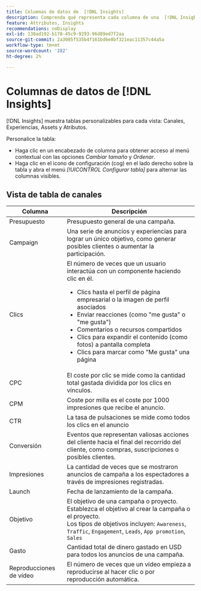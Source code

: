 ```yaml
---
title: Columnas de datos de  [!DNL Insights]
description: Comprenda qué representa cada columna de una  [!DNL Insights] tabla en GenStudio para especialistas en marketing de rendimiento.
feature: Attributes, Insights
recommendations: noDisplay
exl-id: 138ad192-b178-45c9-9293-96d89ed7f2aa
source-git-commit: 2a3085f535b4f161bd6e8bf321eac11357c44a5a
workflow-type: tm+mt
source-wordcount: '282'
ht-degree: 2%

---
```


# Columnas de datos de [!DNL Insights]

[!DNL Insights] muestra tablas personalizables para cada vista: Canales, Experiencias, Assets y Atributos.

Personalice la tabla:

- Haga clic en un encabezado de columna para obtener acceso al menú contextual con las opciones _Cambiar tamaño_ y _Ordenar_.
- Haga clic en el icono de configuración (cog) en el lado derecho sobre la tabla y abra el menú _[!UICONTROL Configurar tabla]_ para alternar las columnas visibles.

## Vista de tabla de canales

| Columna | Descripción |
| ----------- | ------------ |
| Presupuesto | Presupuesto general de una campaña. |
| Campaign | Una serie de anuncios y experiencias para lograr un único objetivo, como generar posibles clientes o aumentar la participación. |
| Clics | El número de veces que un usuario interactúa con un componente haciendo clic en él.<ul><li>Clics hasta el perfil de página empresarial o la imagen de perfil asociados</li><li>Enviar reacciones (como &quot;me gusta&quot; o &quot;me gusta&quot;)</li><li>Comentarios o recursos compartidos</li><li>Clics para expandir el contenido (como fotos) a pantalla completa</li><li>Clics para marcar como &quot;Me gusta&quot; una página</li></ul> |
| CPC | El coste por clic se mide como la cantidad total gastada dividida por los clics en vínculos. |
| CPM | Coste por milla es el coste por 1000 impresiones que recibe el anuncio. |
| CTR | La tasa de pulsaciones se mide como todos los clics en el anuncio |
| Conversión | Eventos que representan valiosas acciones del cliente hacia el final del recorrido del cliente, como compras, suscripciones o posibles clientes. |
| Impresiones | La cantidad de veces que se mostraron anuncios de campaña a los espectadores a través de impresiones registradas. |
| Launch | Fecha de lanzamiento de la campaña. |
| Objetivo | El objetivo de una campaña o proyecto. Establezca el objetivo al crear la campaña o el proyecto.<br>Los tipos de objetivos incluyen: `Awareness`, `Traffic`, `Engagement`, `Leads`, `App promotion`, `Sales` |
| Gasto | Cantidad total de dinero gastado en USD para todos los anuncios de una campaña. |
| Reproducciones de vídeo | El número de veces que un vídeo empieza a reproducirse al hacer clic o por reproducción automática. |
